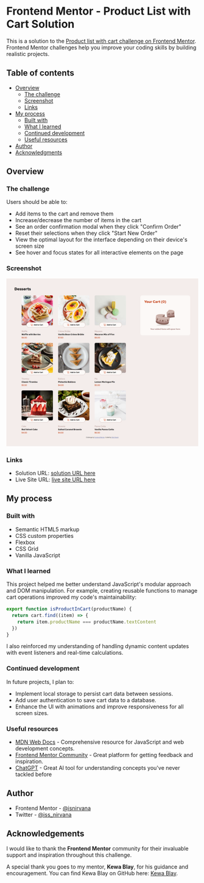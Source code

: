 # Frontend Mentor - Product List with Cart Solution

This is a solution to the [Product list with cart challenge on Frontend Mentor](https://www.frontendmentor.io/challenges/product-list-with-cart-5MmqLVAp_d). Frontend Mentor challenges help you improve your coding skills by building realistic projects.

## Table of contents

- [Overview](#overview)
  - [The challenge](#the-challenge)
  - [Screenshot](#screenshot)
  - [Links](#links)
- [My process](#my-process)
  - [Built with](#built-with)
  - [What I learned](#what-i-learned)
  - [Continued development](#continued-development)
  - [Useful resources](#useful-resources)
- [Author](#author)
- [Acknowledgments](#acknowledgments)

## Overview

### The challenge

Users should be able to:

- Add items to the cart and remove them
- Increase/decrease the number of items in the cart
- See an order confirmation modal when they click "Confirm Order"
- Reset their selections when they click "Start New Order"
- View the optimal layout for the interface depending on their device's screen size
- See hover and focus states for all interactive elements on the page

### Screenshot

![Screenshot](./assets/images/screenshot.png)

### Links

- Solution URL: [solution URL here](https://github.com/isnirvana/cart-project)
- Live Site URL: [live site URL here](https://shopping-cart-nirvana.netlify.app/)

## My process

### Built with

- Semantic HTML5 markup
- CSS custom properties
- Flexbox
- CSS Grid
- Vanilla JavaScript

### What I learned

This project helped me better understand JavaScript's modular approach and DOM manipulation. For example, creating reusable functions to manage cart operations improved my code's maintainability:

```javascript
export function isProductInCart(productName) {
  return cart.find((item) => {
    return item.productName === productName.textContent
  })
}
```

I also reinforced my understanding of handling dynamic content updates with event listeners and real-time calculations.

### Continued development

In future projects, I plan to:

- Implement local storage to persist cart data between sessions.
- Add user authentication to save cart data to a database.
- Enhance the UI with animations and improve responsiveness for all screen sizes.

### Useful resources

- [MDN Web Docs](https://developer.mozilla.org/) - Comprehensive resource for JavaScript and web development concepts.
- [Frontend Mentor Community](https://www.frontendmentor.io/) - Great platform for getting feedback and inspiration.
- [ChatGPT](https://chatgpt.com/) - Great AI tool for understanding concepts you've never tackled before


## Author

- Frontend Mentor - [@isnirvana](https://www.frontendmentor.io/profile/yourusername)
- Twitter - [@iss_nirvana](https://www.twitter.com/iss_nirvana)

## Acknowledgements

I would like to thank the **Frontend Mentor** community for their invaluable support and inspiration throughout this challenge. 

A special thank you goes to my mentor, **Kewa Blay**, for his guidance and encouragement. You can find Kewa Blay on GitHub here: [Kewa Blay](https://github.com/kewablay).


